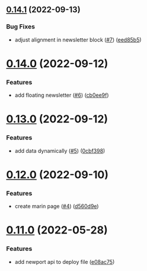 ## [0.14.1](https://github.com/Dev-DigiFresh/Bluejay-Bikes/compare/v0.14.0...v0.14.1) (2022-09-13)


### Bug Fixes

* adjust alignment in newsletter block ([#7](https://github.com/Dev-DigiFresh/Bluejay-Bikes/issues/7)) ([eed85b5](https://github.com/Dev-DigiFresh/Bluejay-Bikes/commit/eed85b50a7e468406148f9183a20b488b84e7fb3))



# [0.14.0](https://github.com/Dev-DigiFresh/Bluejay-Bikes/compare/v0.13.0...v0.14.0) (2022-09-12)


### Features

* add floating newsletter ([#6](https://github.com/Dev-DigiFresh/Bluejay-Bikes/issues/6)) ([cb0ee9f](https://github.com/Dev-DigiFresh/Bluejay-Bikes/commit/cb0ee9fbbf5b7309d6ff85cc19ea25e3139ac7e9))



# [0.13.0](https://github.com/Dev-DigiFresh/Bluejay-Bikes/compare/v0.12.0...v0.13.0) (2022-09-12)


### Features

* add data dynamically ([#5](https://github.com/Dev-DigiFresh/Bluejay-Bikes/issues/5)) ([0cbf398](https://github.com/Dev-DigiFresh/Bluejay-Bikes/commit/0cbf398b0ac54ce6cc37eb74bd78e57c3aed83e0))



# [0.12.0](https://github.com/Dev-DigiFresh/Bluejay-Bikes/compare/v0.11.0...v0.12.0) (2022-09-10)


### Features

* create marin page ([#4](https://github.com/Dev-DigiFresh/Bluejay-Bikes/issues/4)) ([d560d9e](https://github.com/Dev-DigiFresh/Bluejay-Bikes/commit/d560d9ee8d6f3762c2251354aa8928b6f475a756))



# [0.11.0](https://github.com/Dev-DigiFresh/Bluejay-Bikes/compare/v0.10.2...v0.11.0) (2022-05-28)


### Features

* add newport api to deploy file ([e08ac75](https://github.com/Dev-DigiFresh/Bluejay-Bikes/commit/e08ac75890adcd8cb9f23316d32f6ec4dc8bd610))



